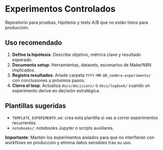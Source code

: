 # Experimentos Controlados

Repositorio para pruebas, hipótesis y tests A/B que no están listos para producción.

## Uso recomendado
1. **Define la hipótesis**: Describe objetivo, métrica clave y resultado esperado.
2. **Documenta setup**: Herramientas, datasets, escenarios de Make/N8N implicados.
3. **Registra resultados**: Añade carpeta `YYYY-MM-DD_nombre-experimento/` con conclusiones y próximos pasos.
4. **Cierra el loop**: Actualiza `docs/decisions/` o `docs/logbook/` cuando un experimento derive en decisión estratégica.

## Plantillas sugeridas
- `TEMPLATE_EXPERIMENTO.md`: crea esta plantilla si vas a correr experimentos recurrentes.
- `notebooks/`: notebooks Jupyter o scripts auxiliares.

**Importante**: Mantén los experimentos aislados para que no interfieran con workflows en producción y elimina datos sensibles tras su uso.
